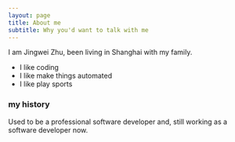 ```yaml
---
layout: page
title: About me
subtitle: Why you'd want to talk with me
---
```


I am Jingwei Zhu, been living in Shanghai with my family. 

- I like coding
- I like make things automated
- I like play sports


### my history

Used to be a professional software developer and, still working as a software developer now. 
